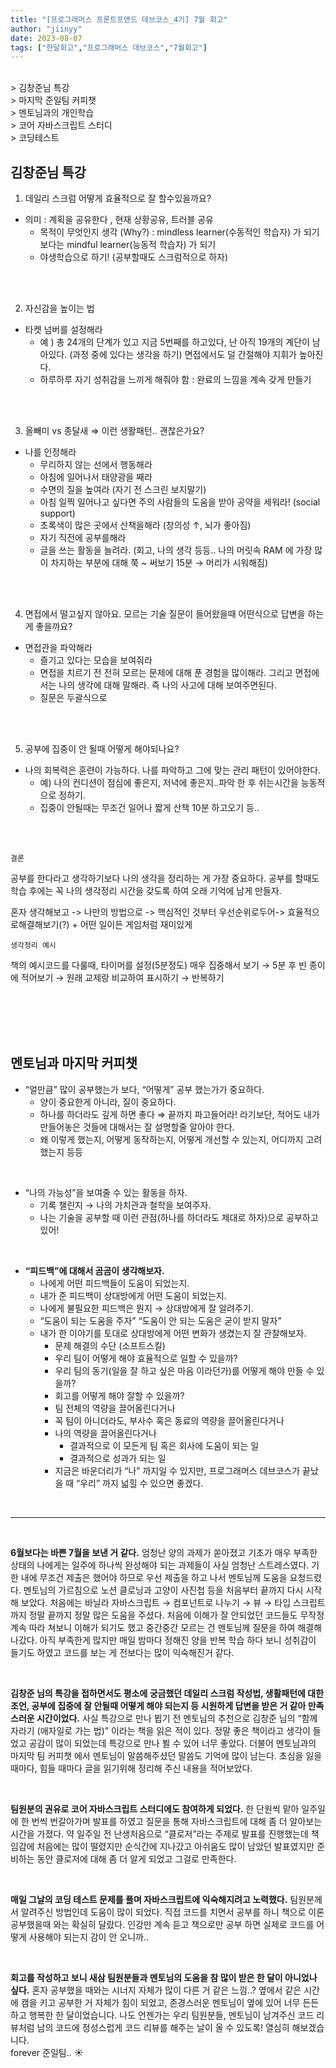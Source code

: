 ```yaml
---
title: "[프로그래머스 프론트프앤드 데브코스_4기] 7월 회고"
author: "jiinyy"
date: 2023-08-07
tags: ["한달회고","프로그래머스 데브코스","7월회고"]
---
```


<br>
> 김창준님 특강  <br>
> 마지막 준일팀 커피챗 <br>
> 멘토님과의 개인학습 <br>
> 코어 자바스크립트 스터디 <br>
> 코딩테스트

<br>

## 김창준님 특강

1. 데일리 스크럼 어떻게 효율적으로 잘 할수있을까요?
- 의미 :  계획을 공유한다 , 현재 상황공유, 트러블 공유
    - 목적이 무엇인지 생각 (Why?) : mindless learner(수동적인 학습자) 가 되기보다는 mindful learner(능동적 학습자) 가 되기
    - 야생학습으로 하기!  (공부할때도 스크럼적으로 하자)

<br>
<br>

2. 자신감을 높이는 법
- 타켓 넘버를 설정해라
    - 예 ) 총 24개의 단계가 있고 지금 5번째를 하고있다, 난 아직 19개의 계단이 남아있다. (과정 중에 있다는 생각을 하기) 면접에서도 덜 간절해야 지휘가 높아진다.
    - 하루하루 자기 성취감을 느끼게 해줘야 함 : 완료의 느낌을 계속 갖게 만들기

<br>
<br>

3. 올빼미 vs 종달새 ⇒ 이런 생활패턴.. 괜찮은가요?
- 나를 인정해라
    - 무리하지 않는 선에서 행동해라
    - 아침에 일어나서 태양광을 째라
    - 수면의 질을 높여라 (자기 전 스크린 보지말기)
    - 아침 일찍 일어나고 싶다면 주의 사람들의 도움을 받아 공약을 세워라! (social support)
    - 초록색이 많은 곳에서 산책을해라 (창의성 ↑, 뇌가 좋아짐)
    - 자기 직전에 공부를해라
    - 글을 쓰는 활동을 늘려라. (회고, 나의 생각 등등.. 나의 머릿속 RAM 에 가장 많이 차지하는 부분에 대해 쭉 ~ 써보기 15분 → 머리가 시워해짐)

<br>
<br>

4. 면접에서 떨고싶지 않아요. 모르는 기술 질문이 들어왔을때 어떤식으로 답변을 하는게 좋을까요?
- 면접관을 파악해라
    - 즐기고 있다는 모습을 보여줘라
    - 면접을 치르기 전 전혀 모르는 문제에 대해 푼 경험을 많이해라. 그리고 면접에서는 나의 생각에 대해 말해라. 즉 나의 사고에 대해 보여주면된다.
    - 질문은 두괄식으로

<br>
<br>

5. 공부에 집중이 안 될때 어떻게 해야되나요?
- 나의 회복력은 훈련이 가능하다. 나를 파악하고 그에 맞는 관리 패턴이 있어야한다.
    - 예) 나의 컨디션이 점심에 좋은지, 저녁에 좋은지..파악 한 후 쉬는시간을 능동적으로 정하기.
    - 집중이 안될때는 무조건 일어나 짧게 산책 10분 하고오기 등..

<br>
<br>


`결론` 

공부를 한다라고 생각하기보다 나의 생각을 정리하는 게 가장 중요하다. 공부를 할때도 학습 후에는 꼭 나의 생각정리 시간을 갖도록 하여 오래 기억에 남게 만들자. 

혼자 생각해보고 -> 나만의 방법으로 -> 핵심적인 것부터 우선순위로두어-> 효율적으로해결해보기(?) + 어떤 일이든 게임처럼 재미있게 

`생각정리 예시`

책의 예시코드를 다룰때, 타이머를 설정(5분정도) 매우 집중해서 보기 → 5분 후 빈 종이에 적어보기 → 원래 교제랑 비교하여 표시하기 → 반복하기

<br>
<br>
<br>
<br>

## 멘토님과 마지막 커피챗 

- “얼만큼” 많이 공부했는가 보다, “어떻게” 공부 했는가가 중요하다.
    - 양이 중요한게 아니라, 질이 중요하다.
    - 하나를 하더라도 깊게 하면 좋다 ⇒ 끝까지 파고들어라! 라기보단, 적어도 내가 만들어놓은 것들에 대해서는 잘 설명할줄 알아야 한다.
    - 왜 이렇게 했는지, 어떻게 동작하는지, 어떻게 개선할 수 있는지, 어디까지 고려했는지 등등

<br>

- “나의 가능성”을 보여줄 수 있는 활동을 하자.
    - 기록 챌린지 → 나의 가치관과 철학을 보여주자.
    - 나는 기술을 공부할 때 이런 관점(하나를 하더라도 제대로 하자)으로 공부하고 있어!

<br>

- **“피드백”에 대해서 곰곰이 생각해보자.**
    - 나에게 어떤 피드백들이 도움이 되었는지.
    - 내가 준 피드백이 상대방에게 어떤 도움이 되었는지.
    - 나에게 불필요한 피드백은 뭔지 → 상대방에게 잘 알려주기.
    - “도움이 되는 도움을 주자”
    “도움이 안 되는 도움은 굳이 받지 말자”
    - 내가 한 이야기를 토대로 상대방에게 어떤 변화가 생겼는지 잘 관찰해보자.
        - 문제 해결의 수단 (소프트스킬)
        - 우리 팀이 어떻게 해야 효율적으로 일할 수 있을까?
        - 우리 팀의 동기(일을 잘 하고 싶은 마음 이라던가)를 어떻게 해야 만들 수 있을까?
        - 회고를 어떻게 해야 잘할 수 있을까?
        - 팀 전체의 역량을 끌어올린다거나
        - 꼭 팀이 아니더라도, 부사수 혹은 동료의 역량을 끌어올린다거나
        - 나의 역량을 끌어올린다거나
            - 결과적으로 이 모든게 팀 혹은 회사에 도움이 되는 일
            - 결과적으로 성과가 되는 일
        - 지금은 바운더리가 “나” 까지일 수 있지만, 프로그래머스 데브코스가 끝났을 때 “우리” 까지 넓힐 수 있으면 좋겠다.

<br>

---

<br>

<b>6월보다는 바쁜 7월을 보낸 거 같다.</b>
엄청난 양의 과제가 쏟아졌고 기초가 매우 부족한 상태의 나에게는 일주에 하나씩 완성해야 되는 과제들이 사실 엄청난 스트레스였다. 기한 내에 무조건 제출은 했어야 하므로 우선 제출을 하고 나서 멘토님께 도움을 요청드렸다. 멘토님의 가르침으로 노션 클로닝과 고양이 사진첩 등을 처음부터 끝까지 다시 시작해 보았다. 처음에는 바닐라 자바스크립트 → 컴포넌트로 나누기 → 뷰 → 타입 스크립트 까지 정말 끝까지 정말 많은 도움을 주셨다. 처음에 이해가 잘 안되었던 코드들도 무작정 계속 따라 쳐보니 이해가 되기도 했고 중간중간 모르는 건 멘토님께 질문을 하여 해결해나갔다. 아직 부족한게 많지만 매일 밤마다 정해진 양을 반복 학습 하다 보니 성취감이 들기도 하였고 코드를 보는 게 전보다는 많이 익숙해진거 같다.

<br>

<b>김창준 님의 특강을 접하면서도 평소에 궁금했던 데일리 스크럼 작성법, 생활패턴에 대한 조언, 공부에 집중에 잘 안될때 어떻게 해야 되는지 등 시원하게 답변을 받은 거 같아 만족스러운 시간이었다.</b> 
사실 특강으로 만나 뵙기 전 멘토님의 추천으로 김창준 님의 “함께 자라기 (애자일로 가는 법)” 이라는 책을 읽은 적이 있다. 정말 좋은 책이라고 생각이 들었고 공감이 많이 되었는데 특강으로 만나 뵐 수 있어 너무 좋았다.
더불어 멘토님과의 마지막 팀 커피챗 에서 멘토님이 말씀해주셨던 말씀도 기억에 많이 남는다. 초심을 잃을 때마다, 힘들 때마다 글을 읽기위해 정리해 주신 내용을 적어보았다. 

<br>

<b>팀원분의 권유로 코어 자바스크립트 스터디에도 참여하게 되었다.</b> 
한 단원씩 맡아 일주일에 한 번씩 번갈아가며 발표를 하였고 질문을 통해 자바스크립트에 대해 좀 더 알아보는 시간을 가졌다. 약 일주일 전 난생처음으로 “클로저”라는 주제로 발표를 진행했는데 책임감에 처음에는 많이 떨렸지만 순식간에 지나갔고 아쉬움도 많이 남았던 발표였지만 준비하는 동안 클로저에 대해 좀 더 알게 되었고 그걸로 만족한다.

<br>

<b>매일 그날의 코딩 테스트 문제를 풀며 자바스크립트에 익숙해지려고 노력했다.</b>
팀원분께서 알려주신 방법인데 도움이 많이 되었다. 직접 코드를 치면서 공부를 하니 책으로 이론 공부했을때 와는 확실히 달랐다. 인강만 계속 듣고 책으로만 공부 하면 실제로 코드를 어떻게 사용해야 되는지 감이 안 오니까.. 

<br>

<b>회고를 작성하고 보니 새삼 팀원분들과 멘토님의 도움을 참 많이 받은 한 달이 아니었나 싶다.</b>
혼자 공부했을 때와는 시너지 자체가 많이 다른 거 같은 느낌..? 옆에서 같은 시간에 캠을 키고 공부한 거 자체가 힘이 되었고, 존경스러운 멘토님이 옆에 있어 너무 든든하고 행복한 한 달이었습니다. 나도 언젠가는 우리 팀원분들, 멘토님이 남겨주신 코드 리뷰처럼 남의 코드에 정성스럽게 코드 리뷰를 해주는 날이 올 수 있도록! 열심히 해보겠습니다.
<br>
forever 준일팀.. ☀️ 